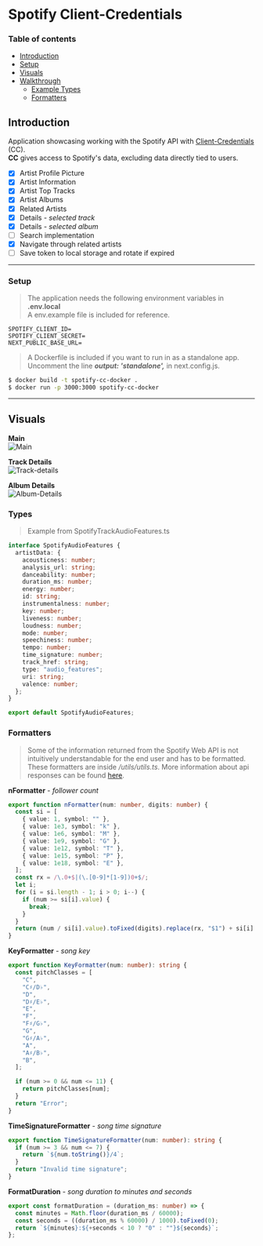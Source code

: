 # Spotify Client-Credentials

### Table of contents

- [Introduction](#introduction)
- [Setup](#setup)
- [Visuals](#visuals)
- [Walkthrough](#walkthrough)
  - [Example Types](#example-types)
  - [Formatters](#formatters)

## Introduction

Application showcasing working with the Spotify API with
[Client-Credentials](https://developer.spotify.com/documentation/web-api/tutorials/client-credentials-flow)
(CC).\
**CC** gives access to Spotify's data, excluding data directly tied to users.

- [x] Artist Profile Picture
- [x] Artist Information
- [x] Artist Top Tracks
- [x] Artist Albums
- [x] Related Artists
- [x] Details - _selected track_
- [x] Details - _selected album_
- [ ] Search implementation
- [x] Navigate through related artists
- [ ] Save token to local storage and rotate if expired

---

### Setup

> The application needs the following environment variables in **.env.local**  
> A env.example file is included for reference.

```
SPOTIFY_CLIENT_ID=
SPOTIFY_CLIENT_SECRET=
NEXT_PUBLIC_BASE_URL=
```

> A Dockerfile is included if you want to run in as a standalone app.\
> Uncomment the line _**output: 'standalone',**_ in next.config.js.

```bash
$ docker build -t spotify-cc-docker .
$ docker run -p 3000:3000 spotify-cc-docker
```

---

## Visuals

**Main**\
![Main](https://gcdnb.pbrd.co/images/P5tYKDhk0Q1i.png?o=1)

**Track Details**\
![Track-details](https://gcdnb.pbrd.co/images/fgxvWaqrxvsf.png?o=1)

**Album Details**\
![Album-Details](https://gcdnb.pbrd.co/images/iCI8UzdAhI6j.png?o=1)

### Types

> Example from SpotifyTrackAudioFeatures.ts

```typescript
interface SpotifyAudioFeatures {
  artistData: {
    acousticness: number;
    analysis_url: string;
    danceability: number;
    duration_ms: number;
    energy: number;
    id: string;
    instrumentalness: number;
    key: number;
    liveness: number;
    loudness: number;
    mode: number;
    speechiness: number;
    tempo: number;
    time_signature: number;
    track_href: string;
    type: "audio_features";
    uri: string;
    valence: number;
  };
}

export default SpotifyAudioFeatures;
```

### Formatters

> Some of the information returned from the Spotify Web API is not intuitively
> understandable for the end user and has to be formatted. These formatters are
> inside _/utils/utils.ts_. More information about api responses can be found
> [here](https://developer.spotify.com/documentation/web-api).

**nFormatter** - _follower count_

```typescript
export function nFormatter(num: number, digits: number) {
  const si = [
    { value: 1, symbol: "" },
    { value: 1e3, symbol: "k" },
    { value: 1e6, symbol: "M" },
    { value: 1e9, symbol: "G" },
    { value: 1e12, symbol: "T" },
    { value: 1e15, symbol: "P" },
    { value: 1e18, symbol: "E" },
  ];
  const rx = /\.0+$|(\.[0-9]*[1-9])0+$/;
  let i;
  for (i = si.length - 1; i > 0; i--) {
    if (num >= si[i].value) {
      break;
    }
  }
  return (num / si[i].value).toFixed(digits).replace(rx, "$1") + si[i].symbol;
}
```

**KeyFormatter** - _song key_

```typescript
export function KeyFormatter(num: number): string {
  const pitchClasses = [
    "C",
    "C♯/D♭",
    "D",
    "D♯/E♭",
    "E",
    "F",
    "F♯/G♭",
    "G",
    "G♯/A♭",
    "A",
    "A♯/B♭",
    "B",
  ];

  if (num >= 0 && num <= 11) {
    return pitchClasses[num];
  }
  return "Error";
}
```

**TimeSignatureFormatter** - _song time signature_

```typescript
export function TimeSignatureFormatter(num: number): string {
  if (num >= 3 && num <= 7) {
    return `${num.toString()}/4`;
  }
  return "Invalid time signature";
}
```

**FormatDuration** - _song duration to minutes and seconds_

```typescript
export const formatDuration = (duration_ms: number) => {
  const minutes = Math.floor(duration_ms / 60000);
  const seconds = ((duration_ms % 60000) / 1000).toFixed(0);
  return `${minutes}:${+seconds < 10 ? "0" : ""}${seconds}`;
};
```
